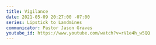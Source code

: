 ```yaml
---
title: Vigilance
date: 2021-05-09 20:27:00 -07:00
series: Lipstick to Landmines
communicator: Pastor Jason Graves
youtube_id: https://www.youtube.com/watch?v=rV1e4h_w5QQ
---
```


